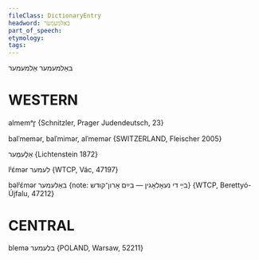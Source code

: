 ```yaml
---
fileClass: DictionaryEntry
headword: באַלמעמער
part_of_speech: 
etymology: 
tags: 
---
```

באַלמעמער
אַלמעמער

WESTERN
========

almemᵃr̥ {Schnitzler, Prager Judendeutsch, 23}

balˈmemər, balˈmimər, alˈmemər {SWITZERLAND, Fleischer 2005}

 אַלֶעמֶער
{Lichtenstein 1872}

lʲɛ́mər לעמער {WTCP, Vác, 47197}

bəlʲɛ́mər באַלעמער {note: בײַ די נעאָלאָגין — בײַם אָרון־קודש} {WTCP, Berettyó-Újfalu, 47212}

CENTRAL
========

blemə בלעמער {POLAND, Warsaw, 52211}